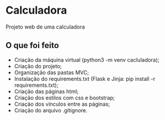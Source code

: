 # Calculadora
Projeto web de uma calculadora

## O que foi feito
- Criação da máquina virtual (python3 -m venv cacluladora);
- Criação do projeto;
- Organização das pastas MVC;
- Instalação do requirements.txt (Flask e Jinja: pip install -r requirements.txt);
- Criação das páginas html;
- Criação dos estilos com css e bootstrap;
- Criação dos vínculos entre as páginas;
- Criação do arquivo .gitignore.
